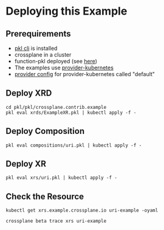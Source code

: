 # Deploying this Example

## Prerequirements
* [pkl cli](https://pkl-lang.org/main/current/pkl-cli/index.html#installation) is installed
* crossplane in a cluster
* function-pkl deployed (see [here](../../README.md))
* The examples use [provider-kubernetes](https://marketplace.upbound.io/providers/crossplane-contrib/provider-kubernetes)
* [provider config](https://marketplace.upbound.io/providers/crossplane-contrib/provider-kubernetes/v0.14.0/resources/kubernetes.crossplane.io/ProviderConfig/v1alpha1) for provider-kubernetes called "default"

## Deploy XRD
```shell
cd pkl/pkl/crossplane.contrib.example
pkl eval xrds/ExampleXR.pkl | kubectl apply -f -
```
## Deploy Composition
```shell
pkl eval compositions/uri.pkl | kubectl apply -f -
```
## Deploy XR
```shell
pkl eval xrs/uri.pkl | kubectl apply -f -
```

## Check the Resource
```shell
kubectl get xrs.example.crossplane.io uri-example -oyaml

crossplane beta trace xrs uri-example
```
